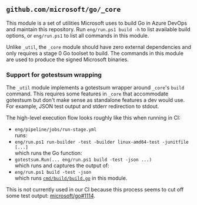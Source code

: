 ## `github.com/microsoft/go/_core`

This module is a set of utilities Microsoft uses to build Go in Azure DevOps and
maintain this repository. Run `eng/run.ps1 build -h` to list available build
options, or `eng/run.ps1` to list all commands in this module.

Unlike `_util`, the `_core` module should have zero external dependencies and
only requires a stage 0 Go toolset to build. The commands in this module are
used to produce the signed Microsoft binaries.

### Support for gotestsum wrapping
The `_util` module implements a gotestsum wrapper around `_core`'s `build`
command. This requires some features in `_core` that accommodate gotestsum but
don't make sense as standalone features a dev would use. For example, JSON test
output and stderr redirection to stdout.

The high-level execution flow looks roughly like this when running in CI:

* `eng/pipeline/jobs/run-stage.yml`  
  runs:
* `eng/run.ps1 run-builder -test -builder linux-amd64-test -junitfile [...]`  
  which runs the Go function:
* `gotestsum.Run(... eng/run.ps1 build -test -json ...)`  
  which runs and captures the output of:
* `eng/run.ps1 build -test -json`  
  which runs [`cmd/build/build.go`](cmd/build/build.go) in this module.

This is not currently used in our CI because this process seems to cut off
some test output:
[microsoft/go#1114](https://github.com/microsoft/go/issues/1114).
